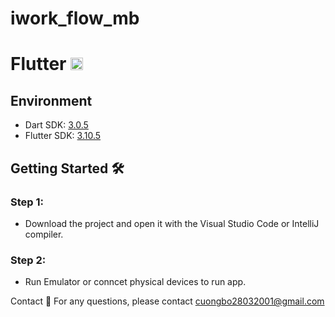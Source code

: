 # iwork_flow_mb

# Flutter <img src="https://github.com/cuongbo28032001/Learning/assets/71719025/cfd35b55-0ecd-4dcc-983e-fc67e13aff64" width="20" alt="Flutter icon"/>

## Environment
- Dart SDK: <a href= "https://storage.googleapis.com/dart-archive/channels/stable/release/3.0.5/sdk/dartsdk-windows-x64-release.zip">3.0.5 </a>
- Flutter SDK: <a href= "https://storage.googleapis.com/flutter_infra_release/releases/stable/windows/flutter_windows_3.10.5-stable.zip">3.10.5 </a>
  
  

## Getting Started 🛠

### Step 1:
- Download the project and open it with the Visual Studio Code or IntelliJ compiler.

### Step 2:
- Run Emulator or conncet physical devices to run app.

Contact 📧
For any questions, please contact cuongbo28032001@gmail.com